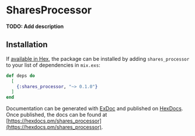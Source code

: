 # SharesProcessor

**TODO: Add description**

## Installation

If [available in Hex](https://hex.pm/docs/publish), the package can be installed
by adding `shares_processor` to your list of dependencies in `mix.exs`:

```elixir
def deps do
  [
    {:shares_processor, "~> 0.1.0"}
  ]
end
```

Documentation can be generated with [ExDoc](https://github.com/elixir-lang/ex_doc)
and published on [HexDocs](https://hexdocs.pm). Once published, the docs can
be found at [https://hexdocs.pm/shares_processor](https://hexdocs.pm/shares_processor).

